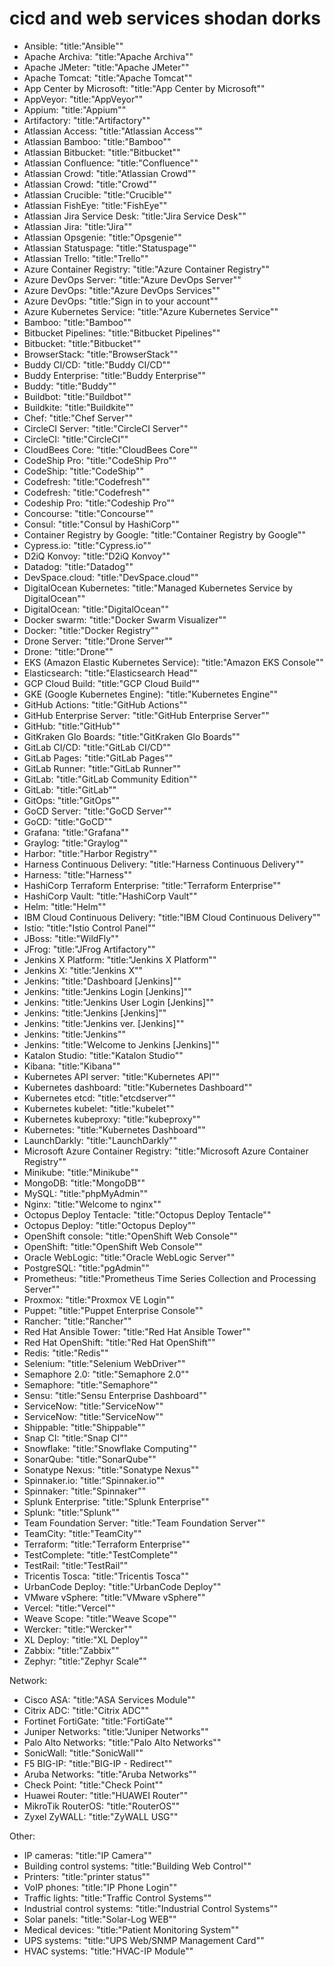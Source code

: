 # cicd and web services shodan dorks

- Ansible: "title:"Ansible""
- Apache Archiva: "title:"Apache Archiva""
- Apache JMeter: "title:"Apache JMeter""
- Apache Tomcat: "title:"Apache Tomcat""
- App Center by Microsoft: "title:"App Center by Microsoft""
- AppVeyor: "title:"AppVeyor""
- Appium: "title:"Appium""
- Artifactory: "title:"Artifactory""
- Atlassian Access: "title:"Atlassian Access""
- Atlassian Bamboo: "title:"Bamboo""
- Atlassian Bitbucket: "title:"Bitbucket""
- Atlassian Confluence: "title:"Confluence""
- Atlassian Crowd: "title:"Atlassian Crowd""
- Atlassian Crowd: "title:"Crowd""
- Atlassian Crucible: "title:"Crucible""
- Atlassian FishEye: "title:"FishEye""
- Atlassian Jira Service Desk: "title:"Jira Service Desk""
- Atlassian Jira: "title:"Jira""
- Atlassian Opsgenie: "title:"Opsgenie""
- Atlassian Statuspage: "title:"Statuspage""
- Atlassian Trello: "title:"Trello""
- Azure Container Registry: "title:"Azure Container Registry""
- Azure DevOps Server: "title:"Azure DevOps Server""
- Azure DevOps: "title:"Azure DevOps Services""
- Azure DevOps: "title:"Sign in to your account""
- Azure Kubernetes Service: "title:"Azure Kubernetes Service""
- Bamboo: "title:"Bamboo""
- Bitbucket Pipelines: "title:"Bitbucket Pipelines""
- Bitbucket: "title:"Bitbucket""
- BrowserStack: "title:"BrowserStack""
- Buddy CI/CD: "title:"Buddy CI/CD""
- Buddy Enterprise: "title:"Buddy Enterprise""
- Buddy: "title:"Buddy""
- Buildbot: "title:"Buildbot""
- Buildkite: "title:"Buildkite""
- Chef: "title:"Chef Server""
- CircleCI Server: "title:"CircleCI Server""
- CircleCI: "title:"CircleCI""
- CloudBees Core: "title:"CloudBees Core""
- CodeShip Pro: "title:"CodeShip Pro""
- CodeShip: "title:"CodeShip""
- Codefresh: "title:"Codefresh""
- Codefresh: "title:"Codefresh""
- Codeship Pro: "title:"Codeship Pro""
- Concourse: "title:"Concourse""
- Consul: "title:"Consul by HashiCorp""
- Container Registry by Google: "title:"Container Registry by Google""
- Cypress.io: "title:"Cypress.io""
- D2iQ Konvoy: "title:"D2iQ Konvoy""
- Datadog: "title:"Datadog""
- DevSpace.cloud: "title:"DevSpace.cloud""
- DigitalOcean Kubernetes: "title:"Managed Kubernetes Service by DigitalOcean""
- DigitalOcean: "title:"DigitalOcean""
- Docker swarm: "title:"Docker Swarm Visualizer""
- Docker: "title:"Docker Registry""
- Drone Server: "title:"Drone Server""
- Drone: "title:"Drone""
- EKS (Amazon Elastic Kubernetes Service): "title:"Amazon EKS Console""
- Elasticsearch: "title:"Elasticsearch Head""
- GCP Cloud Build: "title:"GCP Cloud Build""
- GKE (Google Kubernetes Engine): "title:"Kubernetes Engine""
- GitHub Actions: "title:"GitHub Actions""
- GitHub Enterprise Server: "title:"GitHub Enterprise Server""
- GitHub: "title:"GitHub""
- GitKraken Glo Boards: "title:"GitKraken Glo Boards""
- GitLab CI/CD: "title:"GitLab CI/CD""
- GitLab Pages: "title:"GitLab Pages""
- GitLab Runner: "title:"GitLab Runner""
- GitLab: "title:"GitLab Community Edition""
- GitLab: "title:"GitLab""
- GitOps: "title:"GitOps""
- GoCD Server: "title:"GoCD Server""
- GoCD: "title:"GoCD""
- Grafana: "title:"Grafana""
- Graylog: "title:"Graylog""
- Harbor: "title:"Harbor Registry""
- Harness Continuous Delivery: "title:"Harness Continuous Delivery""
- Harness: "title:"Harness""
- HashiCorp Terraform Enterprise: "title:"Terraform Enterprise""
- HashiCorp Vault: "title:"HashiCorp Vault""
- Helm: "title:"Helm""
- IBM Cloud Continuous Delivery: "title:"IBM Cloud Continuous Delivery""
- Istio: "title:"Istio Control Panel""
- JBoss: "title:"WildFly""
- JFrog: "title:"JFrog Artifactory""
- Jenkins X Platform: "title:"Jenkins X Platform""
- Jenkins X: "title:"Jenkins X""
- Jenkins: "title:"Dashboard [Jenkins]""
- Jenkins: "title:"Jenkins Login [Jenkins]""
- Jenkins: "title:"Jenkins User Login [Jenkins]""
- Jenkins: "title:"Jenkins [Jenkins]""
- Jenkins: "title:"Jenkins ver. [Jenkins]""
- Jenkins: "title:"Jenkins""
- Jenkins: "title:"Welcome to Jenkins [Jenkins]""
- Katalon Studio: "title:"Katalon Studio""
- Kibana: "title:"Kibana""
- Kubernetes API server: "title:"Kubernetes API""
- Kubernetes dashboard: "title:"Kubernetes Dashboard""
- Kubernetes etcd: "title:"etcdserver""
- Kubernetes kubelet: "title:"kubelet""
- Kubernetes kubeproxy: "title:"kubeproxy""
- Kubernetes: "title:"Kubernetes Dashboard""
- LaunchDarkly: "title:"LaunchDarkly""
- Microsoft Azure Container Registry: "title:"Microsoft Azure Container Registry""
- Minikube: "title:"Minikube""
- MongoDB: "title:"MongoDB""
- MySQL: "title:"phpMyAdmin""
- Nginx: "title:"Welcome to nginx""
- Octopus Deploy Tentacle: "title:"Octopus Deploy Tentacle""
- Octopus Deploy: "title:"Octopus Deploy""
- OpenShift console: "title:"OpenShift Web Console""
- OpenShift: "title:"OpenShift Web Console""
- Oracle WebLogic: "title:"Oracle WebLogic Server""
- PostgreSQL: "title:"pgAdmin""
- Prometheus: "title:"Prometheus Time Series Collection and Processing Server""
- Proxmox: "title:"Proxmox VE Login""
- Puppet: "title:"Puppet Enterprise Console""
- Rancher: "title:"Rancher""
- Red Hat Ansible Tower: "title:"Red Hat Ansible Tower""
- Red Hat OpenShift: "title:"Red Hat OpenShift""
- Redis: "title:"Redis""
- Selenium: "title:"Selenium WebDriver""
- Semaphore 2.0: "title:"Semaphore 2.0""
- Semaphore: "title:"Semaphore""
- Sensu: "title:"Sensu Enterprise Dashboard""
- ServiceNow: "title:"ServiceNow""
- ServiceNow: "title:"ServiceNow""
- Shippable: "title:"Shippable""
- Snap CI: "title:"Snap CI""
- Snowflake: "title:"Snowflake Computing""
- SonarQube: "title:"SonarQube""
- Sonatype Nexus: "title:"Sonatype Nexus""
- Spinnaker.io: "title:"Spinnaker.io""
- Spinnaker: "title:"Spinnaker""
- Splunk Enterprise: "title:"Splunk Enterprise""
- Splunk: "title:"Splunk""
- Team Foundation Server: "title:"Team Foundation Server""
- TeamCity: "title:"TeamCity""
- Terraform: "title:"Terraform Enterprise""
- TestComplete: "title:"TestComplete""
- TestRail: "title:"TestRail""
- Tricentis Tosca: "title:"Tricentis Tosca""
- UrbanCode Deploy: "title:"UrbanCode Deploy""
- VMware vSphere: "title:"VMware vSphere""
- Vercel: "title:"Vercel""
- Weave Scope: "title:"Weave Scope""
- Wercker: "title:"Wercker""
- XL Deploy: "title:"XL Deploy""
- Zabbix: "title:"Zabbix""
- Zephyr: "title:"Zephyr Scale""
 
 
Network:
 
- Cisco ASA: "title:"ASA Services Module""
- Citrix ADC: "title:"Citrix ADC""
- Fortinet FortiGate: "title:"FortiGate""
- Juniper Networks: "title:"Juniper Networks""
- Palo Alto Networks: "title:"Palo Alto Networks""
- SonicWall: "title:"SonicWall""
- F5 BIG-IP: "title:"BIG-IP - Redirect""
- Aruba Networks: "title:"Aruba Networks""
- Check Point: "title:"Check Point""
- Huawei Router: "title:"HUAWEI Router""
- MikroTik RouterOS: "title:"RouterOS""
- Zyxel ZyWALL: "title:"ZyWALL USG""


Other:

- IP cameras: "title:"IP Camera""
- Building control systems: "title:"Building Web Control""
- Printers: "title:"printer status""
- VoIP phones: "title:"IP Phone Login""
- Traffic lights: "title:"Traffic Control Systems""
- Industrial control systems: "title:"Industrial Control Systems""
- Solar panels: "title:"Solar-Log WEB""
- Medical devices: "title:"Patient Monitoring System""
- UPS systems: "title:"UPS Web/SNMP Management Card""
- HVAC systems: "title:"HVAC-IP Module""
